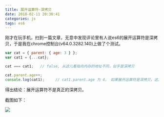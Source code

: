 ```yaml
---
title: 展开运算符-深拷贝
date: 2018-02-11 20:30:41
categories: js
tags: es6
---
```


刚才在玩手机，扫到一篇文章，无意中发现评论里有人说es6的展开运算符是深拷贝，于是我在chrome控制台(v64.0.3282.140)上做了个测试。

```javascript
var cat = { parent: { age: 3 } };
var cat1 = {...cat};

cat === cat1;   // false, 从这儿看指向内存的地址不同，似乎是深拷贝

cat.parent.age++;
console.log(cat1);     // cat1.parent.age 为 4， 如果展开运算符是深拷贝，这儿的值应该为3.
```

得出结论：展开运算符不是真正的深拷贝。


截图如下：

![](http://img.blog.csdn.net/20180211210305601?watermark/2/text/aHR0cDovL2Jsb2cuY3Nkbi5uZXQvdGh6eDI2NWJvYm8=/font/5a6L5L2T/fontsize/400/fill/I0JBQkFCMA==/dissolve/70)